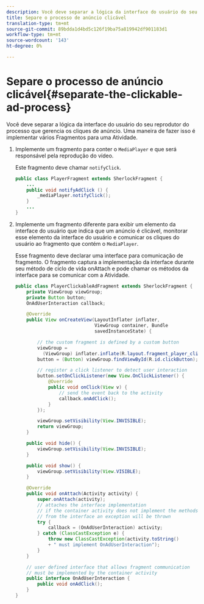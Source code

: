 ```yaml
---
description: Você deve separar a lógica da interface do usuário do seu reprodutor do processo que gerencia os cliques de anúncio. Uma maneira de fazer isso é implementar vários Fragmentos para uma Atividade.
title: Separe o processo de anúncio clicável
translation-type: tm+mt
source-git-commit: 89bdda1d4bd5c126f19ba75a819942df901183d1
workflow-type: tm+mt
source-wordcount: '143'
ht-degree: 0%

---
```



# Separe o processo de anúncio clicável{#separate-the-clickable-ad-process}

Você deve separar a lógica da interface do usuário do seu reprodutor do processo que gerencia os cliques de anúncio. Uma maneira de fazer isso é implementar vários Fragmentos para uma Atividade.

1. Implemente um fragmento para conter o `MediaPlayer` e que será responsável pela reprodução do vídeo.

   Este fragmento deve chamar `notifyClick`.

   ```java
   public class PlayerFragment extends SherlockFragment { 
       ... 
       public void notifyAdClick () { 
           _mediaPlayer.notifyClick(); 
       } 
       ... 
   } 
   ```

1. Implemente um fragmento diferente para exibir um elemento da interface do usuário que indica que um anúncio é clicável, monitorar esse elemento da interface do usuário e comunicar os cliques do usuário ao fragmento que contém o `MediaPlayer`.

   Esse fragmento deve declarar uma interface para comunicação de fragmento. O fragmento captura a implementação da interface durante seu método de ciclo de vida onAttach e pode chamar os métodos da interface para se comunicar com a Atividade.

   ```java
   public class PlayerClickableAdFragment extends SherlockFragment { 
       private ViewGroup viewGroup; 
       private Button button; 
       OnAdUserInteraction callback; 
   
       @Override 
       public View onCreateView(LayoutInflater inflater,  
                                ViewGroup container, Bundle 
                                savedInstanceState) { 
   
           // the custom fragment is defined by a custom button 
           viewGroup =  
             (ViewGroup) inflater.inflate(R.layout.fragment_player_clickable_ad, container, false); 
           button = (Button) viewGroup.findViewById(R.id.clickButton); 
   
           // register a click listener to detect user interaction 
           button.setOnClickListener(new View.OnClickListener() { 
               @Override 
               public void onClick(View v) { 
                   // send the event back to the activity 
                   callback.onAdClick(); 
               } 
           }); 
   
           viewGroup.setVisibility(View.INVISIBLE); 
           return viewGroup; 
       } 
   
       public void hide() { 
           viewGroup.setVisibility(View.INVISIBLE); 
       } 
   
       public void show() { 
           viewGroup.setVisibility(View.VISIBLE);  
       } 
   
       @Override 
       public void onAttach(Activity activity) { 
           super.onAttach(activity); 
           // attaches the interface implementation 
           // if the container activity does not implement the methods  
           // from the interface an exception will be thrown 
           try { 
               callback = (OnAdUserInteraction) activity; 
           } catch (ClassCastException e) { 
               throw new ClassCastException(activity.toString() 
               + " must implement OnAdUserInteraction"); 
           }  
       } 
   
       // user defined interface that allows fragment communication 
       // must be implemented by the container activity 
       public interface OnAdUserInteraction { 
           public void onAdClick(); 
       } 
   } 
   ```

